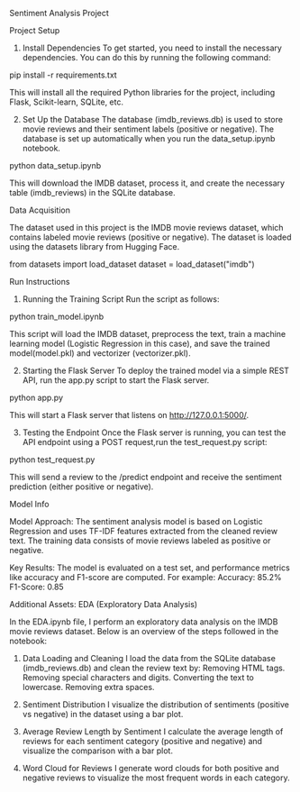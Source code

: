 Sentiment Analysis Project

Project Setup

1. Install Dependencies
To get started, you need to install the necessary dependencies. You can do this by running the following command:

pip install -r requirements.txt

This will install all the required Python libraries for the project, including Flask, Scikit-learn, SQLite, etc.

2. Set Up the Database
The database (imdb_reviews.db) is used to store movie reviews and their sentiment labels (positive or negative). The database is set up automatically when you run the data_setup.ipynb notebook.

python data_setup.ipynb

This will download the IMDB dataset, process it, and create the necessary table (imdb_reviews) in the SQLite database.

Data Acquisition

The dataset used in this project is the IMDB movie reviews dataset, which contains labeled movie reviews (positive or negative).
The dataset is loaded using the datasets library from Hugging Face.

from datasets import load_dataset
dataset = load_dataset("imdb")

Run Instructions

1. Running the Training Script
Run the script as follows:

python train_model.ipynb

This script will load the IMDB dataset, preprocess the text, train a machine learning model (Logistic Regression in this case), and save the trained model(model.pkl) and vectorizer (vectorizer.pkl).

2. Starting the Flask Server
To deploy the trained model via a simple REST API, run the app.py script to start the Flask server.

python app.py

This will start a Flask server that listens on http://127.0.0.1:5000/.

3. Testing the Endpoint
Once the Flask server is running, you can test the API endpoint using a POST request,run the test_request.py script:

python test_request.py 

This will send a review to the /predict endpoint and receive the sentiment prediction (either positive or negative).

Model Info

Model Approach: The sentiment analysis model is based on Logistic Regression and uses TF-IDF features extracted from the cleaned review text. The training data consists of movie reviews labeled as positive or negative.

Key Results: The model is evaluated on a test set, and performance metrics like accuracy and F1-score are computed. For example:
Accuracy: 85.2%
F1-Score: 0.85

Additional Assets: EDA (Exploratory Data Analysis)

In the EDA.ipynb file, I perform an exploratory data analysis on the IMDB movie reviews dataset. Below is an overview of the steps followed in the notebook:

1. Data Loading and Cleaning
I load the data from the SQLite database (imdb_reviews.db) and clean the review text by:
Removing HTML tags.
Removing special characters and digits.
Converting the text to lowercase.
Removing extra spaces.

2. Sentiment Distribution
I visualize the distribution of sentiments (positive vs negative) in the dataset using a bar plot.

3. Average Review Length by Sentiment
I calculate the average length of reviews for each sentiment category (positive and negative) and visualize the comparison with a bar plot.

4. Word Cloud for Reviews
I generate word clouds for both positive and negative reviews to visualize the most frequent words in each category.

